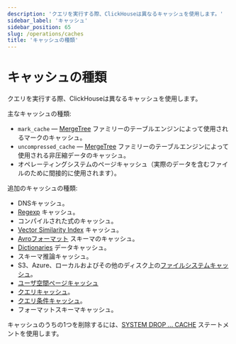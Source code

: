 ```yaml
---
description: 'クエリを実行する際、ClickHouseは異なるキャッシュを使用します。'
sidebar_label: 'キャッシュ'
sidebar_position: 65
slug: /operations/caches
title: 'キャッシュの種類'
---
```



# キャッシュの種類

クエリを実行する際、ClickHouseは異なるキャッシュを使用します。

主なキャッシュの種類:

- `mark_cache` — [MergeTree](../engines/table-engines/mergetree-family/mergetree.md) ファミリーのテーブルエンジンによって使用されるマークのキャッシュ。
- `uncompressed_cache` — [MergeTree](../engines/table-engines/mergetree-family/mergetree.md) ファミリーのテーブルエンジンによって使用される非圧縮データのキャッシュ。
- オペレーティングシステムのページキャッシュ（実際のデータを含むファイルのために間接的に使用されます）。

追加のキャッシュの種類:

- DNSキャッシュ。
- [Regexp](../interfaces/formats.md#data-format-regexp) キャッシュ。
- コンパイルされた式のキャッシュ。
- [Vector Similarity Index](../engines/table-engines/mergetree-family/annindexes.md) キャッシュ。
- [Avroフォーマット](../interfaces/formats.md#data-format-avro) スキーマのキャッシュ。
- [Dictionaries](../sql-reference/dictionaries/index.md) データキャッシュ。
- スキーマ推論キャッシュ。
- S3、Azure、ローカルおよびその他のディスク上の[ファイルシステムキャッシュ](storing-data.md)。
- [ユーザ空間ページキャッシュ](/operations/userspace-page-cache)
- [クエリキャッシュ](query-cache.md)。
- [クエリ条件キャッシュ](query-condition-cache.md)。
- フォーマットスキーマキャッシュ。

キャッシュのうちの1つを削除するには、[SYSTEM DROP ... CACHE](../sql-reference/statements/system.md) ステートメントを使用します。

